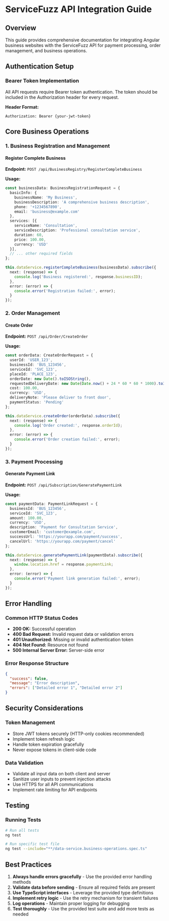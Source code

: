 # ServiceFuzz API Integration Guide

## Overview

This guide provides comprehensive documentation for integrating Angular business websites with the ServiceFuzz API for payment processing, order management, and business operations.

## Authentication Setup

### Bearer Token Implementation

All API requests require Bearer token authentication. The token should be included in the Authorization header for every request.

**Header Format:**
```
Authorization: Bearer {your-jwt-token}
```

## Core Business Operations

### 1. Business Registration and Management

#### Register Complete Business
**Endpoint:** `POST /api/BusinessRegistry/RegisterCompleteBusiness`

**Usage:**
```typescript
const businessData: BusinessRegistrationRequest = {
  basicInfo: {
    businessName: 'My Business',
    businessDescription: 'A comprehensive business description',
    phone: '+1234567890',
    email: 'business@example.com'
  },
  services: [{
    serviceName: 'Consultation',
    serviceDescription: 'Professional consultation service',
    duration: 60,
    price: 100.00,
    currency: 'USD'
  }],
  // ... other required fields
};

this.dataService.registerCompleteBusiness(businessData).subscribe({
  next: (response) => {
    console.log('Business registered:', response.businessID);
  },
  error: (error) => {
    console.error('Registration failed:', error);
  }
});
```

### 2. Order Management

#### Create Order
**Endpoint:** `POST /api/Order/CreateOrder`

**Usage:**
```typescript
const orderData: CreateOrderRequest = {
  userId: 'USER_123',
  businessId: 'BUS_123456',
  serviceId: 'SVC_123',
  placeId: 'PLACE_123',
  orderDate: new Date().toISOString(),
  requestedDeliveryDate: new Date(Date.now() + 24 * 60 * 60 * 1000).toISOString(),
  cost: 100.00,
  currency: 'USD',
  deliveryNote: 'Please deliver to front door',
  paymentStatus: 'Pending'
};

this.dataService.createOrder(orderData).subscribe({
  next: (response) => {
    console.log('Order created:', response.orderId);
  },
  error: (error) => {
    console.error('Order creation failed:', error);
  }
});
```

### 3. Payment Processing

#### Generate Payment Link
**Endpoint:** `POST /api/Subscription/GeneratePaymentLink`

**Usage:**
```typescript
const paymentData: PaymentLinkRequest = {
  businessId: 'BUS_123456',
  serviceId: 'SVC_123',
  amount: 100.00,
  currency: 'USD',
  description: 'Payment for Consultation Service',
  customerEmail: 'customer@example.com',
  successUrl: 'https://yourapp.com/payment/success',
  cancelUrl: 'https://yourapp.com/payment/cancel'
};

this.dataService.generatePaymentLink(paymentData).subscribe({
  next: (response) => {
    window.location.href = response.paymentLink;
  },
  error: (error) => {
    console.error('Payment link generation failed:', error);
  }
});
```

## Error Handling

### Common HTTP Status Codes

- **200 OK:** Successful operation
- **400 Bad Request:** Invalid request data or validation errors
- **401 Unauthorized:** Missing or invalid authentication token
- **404 Not Found:** Resource not found
- **500 Internal Server Error:** Server-side error

### Error Response Structure
```json
{
  "success": false,
  "message": "Error description",
  "errors": ["Detailed error 1", "Detailed error 2"]
}
```

## Security Considerations

### Token Management
- Store JWT tokens securely (HTTP-only cookies recommended)
- Implement token refresh logic
- Handle token expiration gracefully
- Never expose tokens in client-side code

### Data Validation
- Validate all input data on both client and server
- Sanitize user inputs to prevent injection attacks
- Use HTTPS for all API communications
- Implement rate limiting for API endpoints

## Testing

### Running Tests
```bash
# Run all tests
ng test

# Run specific test file
ng test --include="**/data-service.business-operations.spec.ts"
```

## Best Practices

1. **Always handle errors gracefully** - Use the provided error handling methods
2. **Validate data before sending** - Ensure all required fields are present
3. **Use TypeScript interfaces** - Leverage the provided type definitions
4. **Implement retry logic** - Use the retry mechanism for transient failures
5. **Log operations** - Maintain proper logging for debugging
6. **Test thoroughly** - Use the provided test suite and add more tests as needed 